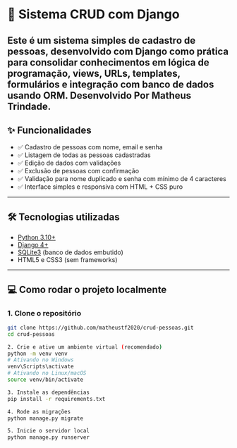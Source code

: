 # 📝 Sistema CRUD com Django

Este é um sistema simples de cadastro de pessoas, desenvolvido com Django como prática para consolidar conhecimentos em lógica de programação, views, URLs, templates, formulários e integração com banco de dados usando ORM.
Desenvolvido Por Matheus Trindade.
---

## ✨ Funcionalidades

- ✅ Cadastro de pessoas com nome, email e senha
- ✅ Listagem de todas as pessoas cadastradas
- ✅ Edição de dados com validações
- ✅ Exclusão de pessoas com confirmação
- ✅ Validação para nome duplicado e senha com mínimo de 4 caracteres
- ✅ Interface simples e responsiva com HTML + CSS puro

---

## 🛠 Tecnologias utilizadas

- [Python 3.10+](https://www.python.org/)
- [Django 4+](https://www.djangoproject.com/)
- [SQLite3](https://www.sqlite.org/) (banco de dados embutido)
- HTML5 e CSS3 (sem frameworks)

---

## 💻 Como rodar o projeto localmente

### 1. Clone o repositório

```bash
git clone https://github.com/matheustf2020/crud-pessoas.git
cd crud-pessoas

2. Crie e ative um ambiente virtual (recomendado)
python -m venv venv
# Ativando no Windows
venv\Scripts\activate
# Ativando no Linux/macOS
source venv/bin/activate

3. Instale as dependências
pip install -r requirements.txt

4. Rode as migrações
python manage.py migrate

5. Inicie o servidor local
python manage.py runserver
